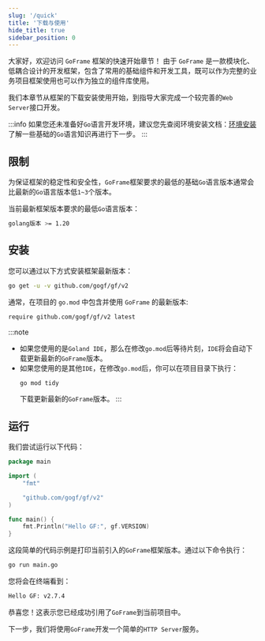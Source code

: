 ```yaml
---
slug: '/quick'
title: '下载与使用'
hide_title: true
sidebar_position: 0
---
```


大家好，欢迎访问 `GoFrame` 框架的快速开始章节！
由于 `GoFrame` 是一款模块化、低耦合设计的开发框架，包含了常用的基础组件和开发工具，既可以作为完整的业务项目框架使用也可以作为独立的组件库使用。

我们本章节从框架的下载安装使用开始，到指导大家完成一个较完善的`Web Server`接口开发。


:::info
如果您还未准备好`Go`语言开发环境，建议您先查阅环境安装文档：[环境安装](/docs/install-go)
了解一些基础的`Go`语言知识再进行下一步。
:::

## 限制

为保证框架的稳定性和安全性，`GoFrame`框架要求的最低的基础`Go`语言版本通常会比最新的`Go`语言版本低`1~3`个版本。

当前最新框架版本要求的最低`Go`语言版本：
```bash
golang版本 >= 1.20
```

## 安装
您可以通过以下方式安装框架最新版本：
```bash
go get -u -v github.com/gogf/gf/v2
```

通常，在项目的 `go.mod` 中包含并使用 `GoFrame` 的最新版本:

```bash
require github.com/gogf/gf/v2 latest
```
:::note
- 如果您使用的是`Goland IDE`，那么在修改`go.mod`后等待片刻，`IDE`将会自动下载更新最新的`GoFrame`版本。
- 如果您使用的是其他`IDE`，在修改`go.mod`后，你可以在项目目录下执行：
    ```bash
    go mod tidy
    ```
  下载更新最新的`GoFrame`版本。
  :::

## 运行

我们尝试运行以下代码：
```go title="main.go"
package main

import (
    "fmt"

    "github.com/gogf/gf/v2"
)

func main() {
    fmt.Println("Hello GF:", gf.VERSION)
}
```
这段简单的代码示例是打印当前引入的`GoFrame`框架版本。通过以下命令执行：
```bash
go run main.go
```
您将会在终端看到：
```bash
Hello GF: v2.7.4
```

恭喜您！这表示您已经成功引用了`GoFrame`到当前项目中。

下一步，我们将使用`GoFrame`开发一个简单的`HTTP Server`服务。
